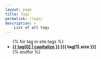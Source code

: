 ```yaml
---
layout: page
title: Tags
permalink: /tags/
description: >
    List of all tags
---
```


<div class="tags">
  <ul>
    {% for tag in site.tags %}
      <li>
        <b>
        <a href="{{ site.baseurl }}/tags/{{ tag[0] | downcase }}">{{ tag[0] | capitalize }}</a> [{{ tag[1].size }}]
        </b>
      </li>
    {% endfor %}
  </ul>
</div>